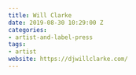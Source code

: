 ```yaml
---
title: Will Clarke
date: 2019-08-30 10:29:00 Z
categories:
- artist-and-label-press
tags:
- artist
website: https://djwillclarke.com/
---
```


